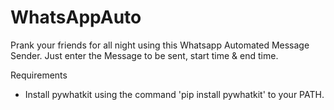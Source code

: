 # WhatsAppAuto
Prank your friends for all night using this Whatsapp Automated Message Sender. Just enter the Message to be sent, start time & end time.

Requirements
 - Install pywhatkit using the command 'pip install pywhatkit' to your PATH.
